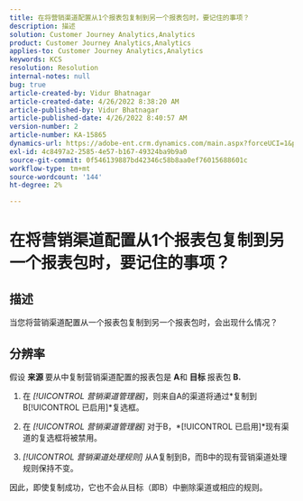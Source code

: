 ```yaml
---
title: 在将营销渠道配置从1个报表包复制到另一个报表包时，要记住的事项？
description: 描述
solution: Customer Journey Analytics,Analytics
product: Customer Journey Analytics,Analytics
applies-to: Customer Journey Analytics,Analytics
keywords: KCS
resolution: Resolution
internal-notes: null
bug: true
article-created-by: Vidur Bhatnagar
article-created-date: 4/26/2022 8:38:20 AM
article-published-by: Vidur Bhatnagar
article-published-date: 4/26/2022 8:40:57 AM
version-number: 2
article-number: KA-15865
dynamics-url: https://adobe-ent.crm.dynamics.com/main.aspx?forceUCI=1&pagetype=entityrecord&etn=knowledgearticle&id=7b416a33-3cc5-ec11-a7b6-0022480a1004
exl-id: 4c8497a2-2585-4e57-b167-49324ba9b9a0
source-git-commit: 0f546139887bd42346c58b8aa0ef76015688601c
workflow-type: tm+mt
source-wordcount: '144'
ht-degree: 2%

---
```


# 在将营销渠道配置从1个报表包复制到另一个报表包时，要记住的事项？

## 描述


当您将营销渠道配置从一个报表包复制到另一个报表包时，会出现什么情况？


## 分辨率


假设 <b>来源 </b>要从中复制营销渠道配置的报表包是 <b>A</b>和 <b>目标 </b>报表包 <b>B.</b>

1. 在 *[!UICONTROL 营销渠道管理器]*，则来自A的渠道将通过*复制到B[!UICONTROL 已启用]*复选框。

1. 在 *[!UICONTROL 营销渠道管理器]* 对于B，*[!UICONTROL 已启用]*现有渠道的复选框将被禁用。

1. *[!UICONTROL 营销渠道处理规则]* 从A复制到B，而B中的现有营销渠道处理规则保持不变。

因此，即使复制成功，它也不会从目标（即B）中删除渠道或相应的规则。
